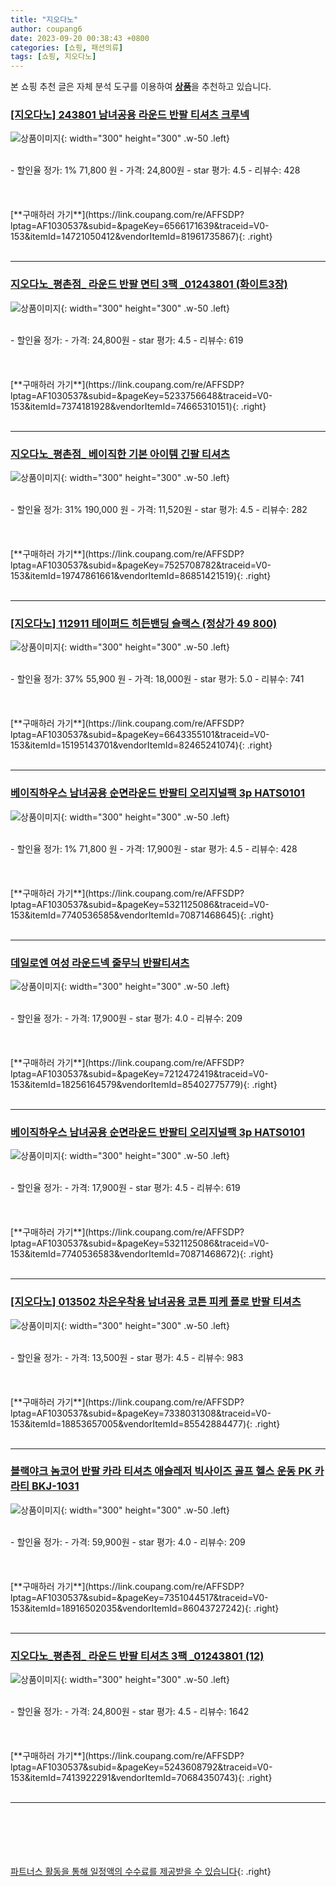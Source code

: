```yaml
---
title: "지오다노"
author: coupang6
date: 2023-09-20 00:38:43 +0800
categories: [쇼핑, 패션의류]
tags: [쇼핑, 지오다노]
---
```


본 쇼핑 추천 글은 자체 분석 도구를 이용하여 [**상품**](https://link.coupang.com/a/bao1ui)을 추천하고 있습니다.

### [[지오다노] 243801 남녀공용 라운드 반팔 티셔츠 크루넥](https://link.coupang.com/re/AFFSDP?lptag=AF1030537&subid=&pageKey=6566171639&traceid=V0-153&itemId=14721050412&vendorItemId=81961735867)

![상품이미지](https://thumbnail9.coupangcdn.com/thumbnails/remote/230x230ex/image/vendor_inventory/5852/bdeb6bcbc7bbdf164c64ca3b1468b82aa4732e22767ef52edd311bcee1a6.jpg){: width="300" height="300" .w-50 .left}


<br>
- 할인율 정가: 1%  71,800   원
- 가격: 24,800원
- star 평가: 4.5
- 리뷰수: 428
<br>
<br>
<br>
<br>
[**구매하러 가기**](https://link.coupang.com/re/AFFSDP?lptag=AF1030537&subid=&pageKey=6566171639&traceid=V0-153&itemId=14721050412&vendorItemId=81961735867){: .right}
<br>
<br>

---

### [지오다노_평촌점_ 라운드 반팔 면티 3팩 _01243801 (화이트3장)](https://link.coupang.com/re/AFFSDP?lptag=AF1030537&subid=&pageKey=5233756648&traceid=V0-153&itemId=7374181928&vendorItemId=74665310151)

![상품이미지](https://thumbnail6.coupangcdn.com/thumbnails/remote/230x230ex/image/vendor_inventory/3bda/b77a0d3bea84cb21a4e019ca77639f305a91368730477c8e3c793bdc10aa.jpg){: width="300" height="300" .w-50 .left}


<br>
- 할인율 정가: 
- 가격: 24,800원
- star 평가: 4.5
- 리뷰수: 619
<br>
<br>
<br>
<br>
[**구매하러 가기**](https://link.coupang.com/re/AFFSDP?lptag=AF1030537&subid=&pageKey=5233756648&traceid=V0-153&itemId=7374181928&vendorItemId=74665310151){: .right}
<br>
<br>

---

### [지오다노_평촌점_ 베이직한 기본 아이템 긴팔 티셔츠](https://link.coupang.com/re/AFFSDP?lptag=AF1030537&subid=&pageKey=7525708782&traceid=V0-153&itemId=19747861661&vendorItemId=86851421519)

![상품이미지](https://thumbnail7.coupangcdn.com/thumbnails/remote/230x230ex/image/vendor_inventory/8db3/9a449cdf7c65dc9a190b84656af6474fd3593b7afa808729cdf65ac9f567.jpg){: width="300" height="300" .w-50 .left}


<br>
- 할인율 정가: 31%  190,000   원
- 가격: 11,520원
- star 평가: 4.5
- 리뷰수: 282
<br>
<br>
<br>
<br>
[**구매하러 가기**](https://link.coupang.com/re/AFFSDP?lptag=AF1030537&subid=&pageKey=7525708782&traceid=V0-153&itemId=19747861661&vendorItemId=86851421519){: .right}
<br>
<br>

---

### [[지오다노] 112911 테이퍼드 히든밴딩 슬랙스 (정상가 49 800)](https://link.coupang.com/re/AFFSDP?lptag=AF1030537&subid=&pageKey=6643355101&traceid=V0-153&itemId=15195143701&vendorItemId=82465241074)

![상품이미지](https://thumbnail8.coupangcdn.com/thumbnails/remote/230x230ex/image/vendor_inventory/c93f/302430c6bc99220d824d3fbeffd70543e842910817423365c3f02c5d6805.jpg){: width="300" height="300" .w-50 .left}


<br>
- 할인율 정가: 37%  55,900   원
- 가격: 18,000원
- star 평가: 5.0
- 리뷰수: 741
<br>
<br>
<br>
<br>
[**구매하러 가기**](https://link.coupang.com/re/AFFSDP?lptag=AF1030537&subid=&pageKey=6643355101&traceid=V0-153&itemId=15195143701&vendorItemId=82465241074){: .right}
<br>
<br>

---

### [베이직하우스 남녀공용 순면라운드 반팔티 오리지널팩 3p HATS0101](https://link.coupang.com/re/AFFSDP?lptag=AF1030537&subid=&pageKey=5321125086&traceid=V0-153&itemId=7740536585&vendorItemId=70871468645)

![상품이미지](https://thumbnail10.coupangcdn.com/thumbnails/remote/230x230ex/image/retail/images/3467911535669054-a0548e89-a965-41f1-88e6-0a663033cd53.jpg){: width="300" height="300" .w-50 .left}


<br>
- 할인율 정가: 1%  71,800   원
- 가격: 17,900원
- star 평가: 4.5
- 리뷰수: 428
<br>
<br>
<br>
<br>
[**구매하러 가기**](https://link.coupang.com/re/AFFSDP?lptag=AF1030537&subid=&pageKey=5321125086&traceid=V0-153&itemId=7740536585&vendorItemId=70871468645){: .right}
<br>
<br>

---

### [데일로엔 여성 라운드넥 줄무늬 반팔티셔츠](https://link.coupang.com/re/AFFSDP?lptag=AF1030537&subid=&pageKey=7212472419&traceid=V0-153&itemId=18256164579&vendorItemId=85402775779)

![상품이미지](https://thumbnail8.coupangcdn.com/thumbnails/remote/230x230ex/image/vendor_inventory/fbdd/c480c535f1b8656e259d3cd2fd4cfda97770f14804228e683d48c8dfcc2c.jpg){: width="300" height="300" .w-50 .left}


<br>
- 할인율 정가: 
- 가격: 17,900원
- star 평가: 4.0
- 리뷰수: 209
<br>
<br>
<br>
<br>
[**구매하러 가기**](https://link.coupang.com/re/AFFSDP?lptag=AF1030537&subid=&pageKey=7212472419&traceid=V0-153&itemId=18256164579&vendorItemId=85402775779){: .right}
<br>
<br>

---

### [베이직하우스 남녀공용 순면라운드 반팔티 오리지널팩 3p HATS0101](https://link.coupang.com/re/AFFSDP?lptag=AF1030537&subid=&pageKey=5321125086&traceid=V0-153&itemId=7740536583&vendorItemId=70871468672)

![상품이미지](https://thumbnail10.coupangcdn.com/thumbnails/remote/230x230ex/image/retail/images/3467911535669054-a0548e89-a965-41f1-88e6-0a663033cd53.jpg){: width="300" height="300" .w-50 .left}


<br>
- 할인율 정가: 
- 가격: 17,900원
- star 평가: 4.5
- 리뷰수: 619
<br>
<br>
<br>
<br>
[**구매하러 가기**](https://link.coupang.com/re/AFFSDP?lptag=AF1030537&subid=&pageKey=5321125086&traceid=V0-153&itemId=7740536583&vendorItemId=70871468672){: .right}
<br>
<br>

---

### [[지오다노] 013502 차은우착용 남녀공용 코튼 피케 폴로 반팔 티셔츠](https://link.coupang.com/re/AFFSDP?lptag=AF1030537&subid=&pageKey=7338031308&traceid=V0-153&itemId=18853657005&vendorItemId=85542884477)

![상품이미지](https://thumbnail7.coupangcdn.com/thumbnails/remote/230x230ex/image/vendor_inventory/cea0/7f4916ca01192f142190eda700ad9ec57be435dc12e4783b3c557e1d706b.jpg){: width="300" height="300" .w-50 .left}


<br>
- 할인율 정가: 
- 가격: 13,500원
- star 평가: 4.5
- 리뷰수: 983
<br>
<br>
<br>
<br>
[**구매하러 가기**](https://link.coupang.com/re/AFFSDP?lptag=AF1030537&subid=&pageKey=7338031308&traceid=V0-153&itemId=18853657005&vendorItemId=85542884477){: .right}
<br>
<br>

---

### [블랙야크 놈코어 반팔 카라 티셔츠 애슬레저 빅사이즈 골프 헬스 운동 PK 카라티 BKJ-1031](https://link.coupang.com/re/AFFSDP?lptag=AF1030537&subid=&pageKey=7351044517&traceid=V0-153&itemId=18916502035&vendorItemId=86043727242)

![상품이미지](https://thumbnail7.coupangcdn.com/thumbnails/remote/230x230ex/image/vendor_inventory/b96f/255b03485d5c43d3f4e86f1f30a0345b8ee96baf5d1bab1cfac8e740a509.jpg){: width="300" height="300" .w-50 .left}


<br>
- 할인율 정가: 
- 가격: 59,900원
- star 평가: 4.0
- 리뷰수: 209
<br>
<br>
<br>
<br>
[**구매하러 가기**](https://link.coupang.com/re/AFFSDP?lptag=AF1030537&subid=&pageKey=7351044517&traceid=V0-153&itemId=18916502035&vendorItemId=86043727242){: .right}
<br>
<br>

---

### [지오다노_평촌점_ 라운드 반팔 티셔츠 3팩 _01243801 (12)](https://link.coupang.com/re/AFFSDP?lptag=AF1030537&subid=&pageKey=5243608792&traceid=V0-153&itemId=7413922291&vendorItemId=70684350743)

![상품이미지](https://thumbnail10.coupangcdn.com/thumbnails/remote/230x230ex/image/vendor_inventory/0fd7/1a1916cedb91605452595ee30605e2f742abd30e5dd4a6896f161cd1a2f4.jpg){: width="300" height="300" .w-50 .left}


<br>
- 할인율 정가: 
- 가격: 24,800원
- star 평가: 4.5
- 리뷰수: 1642
<br>
<br>
<br>
<br>
[**구매하러 가기**](https://link.coupang.com/re/AFFSDP?lptag=AF1030537&subid=&pageKey=5243608792&traceid=V0-153&itemId=7413922291&vendorItemId=70684350743){: .right}
<br>
<br>

---
<br><br><br><br><br> [파트너스 활동을 통해 일정액의 수수료를 제공받을 수 있습니다](https://link.coupang.com/a/bao1ui){: .right}